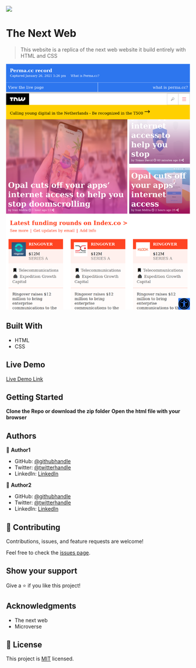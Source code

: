 ![](https://img.shields.io/badge/perma-blueviolet)

# The Next Web

> This website is a replica of the next web website it build entirely with HTML and CSS 

![screenshot](assets/screenshot.png)


## Built With

- HTML
- CSS

## Live Demo

[Live Demo Link](https://shaher-11.github.io/perma/)


## Getting Started

**Clone the Repo or download the zip folder**
**Open the html file with your browser**



## Authors

👤 **Author1**

- GitHub: [@githubhandle](https://github.com/garciajordy/)
- Twitter: [@twitterhandle](https://twitter.com/twitterhandle)
- LinkedIn: [LinkedIn](https://linkedin.com/linkedinhandle)

👤 **Author2**

- GitHub: [@githubhandle](https://github.com/Shaher-11/)
- Twitter: [@twitterhandle](https://twitter.com/ShaherShamroukh/)
- LinkedIn: [LinkedIn](www.linkedin.com/in/Shaher-Shamroukh/)

## 🤝 Contributing

Contributions, issues, and feature requests are welcome!

Feel free to check the [issues page](issues/).

## Show your support

Give a ⭐️ if you like this project!

## Acknowledgments

- The next web
- Microverse


## 📝 License

This project is [MIT](lic.url) licensed.

